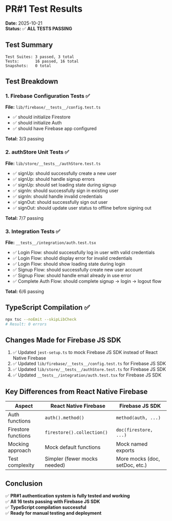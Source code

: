 # PR#1 Test Results

**Date:** 2025-10-21  
**Status:** ✅ **ALL TESTS PASSING**

## Test Summary

```
Test Suites: 3 passed, 3 total
Tests:       16 passed, 16 total
Snapshots:   0 total
```

## Test Breakdown

### 1. Firebase Configuration Tests ✅
**File:** `lib/firebase/__tests__/config.test.ts`
- ✅ should initialize Firestore
- ✅ should initialize Auth  
- ✅ should have Firebase app configured

**Total:** 3/3 passing

### 2. authStore Unit Tests ✅
**File:** `lib/store/__tests__/authStore.test.ts`
- ✅ signUp: should successfully create a new user
- ✅ signUp: should handle signup errors
- ✅ signUp: should set loading state during signup
- ✅ signIn: should successfully sign in existing user
- ✅ signIn: should handle invalid credentials
- ✅ signOut: should successfully sign out user
- ✅ signOut: should update user status to offline before signing out

**Total:** 7/7 passing

### 3. Integration Tests ✅
**File:** `__tests__/integration/auth.test.tsx`
- ✅ Login Flow: should successfully log in user with valid credentials
- ✅ Login Flow: should display error for invalid credentials
- ✅ Login Flow: should show loading state during login
- ✅ Signup Flow: should successfully create new user account
- ✅ Signup Flow: should handle email already in use error
- ✅ Complete Auth Flow: should complete signup → login → logout flow

**Total:** 6/6 passing

## TypeScript Compilation ✅

```bash
npx tsc --noEmit --skipLibCheck
# Result: 0 errors
```

## Changes Made for Firebase JS SDK

1. ✅ Updated `jest-setup.ts` to mock Firebase JS SDK instead of React Native Firebase
2. ✅ Updated `lib/firebase/__tests__/config.test.ts` for Firebase JS SDK
3. ✅ Updated `lib/store/__tests__/authStore.test.ts` for Firebase JS SDK  
4. ✅ Updated `__tests__/integration/auth.test.tsx` for Firebase JS SDK

## Key Differences from React Native Firebase

| Aspect | React Native Firebase | Firebase JS SDK |
|--------|----------------------|-----------------|
| Auth functions | `auth().method()` | `method(auth, ...)` |
| Firestore functions | `firestore().collection()` | `doc(firestore, ...)` |
| Mocking approach | Mock default functions | Mock named exports |
| Test complexity | Simpler (fewer mocks needed) | More mocks (doc, setDoc, etc.) |

## Conclusion

✅ **PR#1 authentication system is fully tested and working**  
✅ **All 16 tests passing with Firebase JS SDK**  
✅ **TypeScript compilation successful**  
✅ **Ready for manual testing and deployment**
